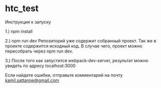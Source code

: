 # htc_test

Инструкция к запуску

1.) npm install

2.) npm run dev
    Репозиторий уже содержит собранный проект. 
    Так же в проекте содержится исходный код. В случае чего, проект можно пересобрать через npm run dev.

3.) После того как запустится webpack-dev-server, результат можно увидеть по адресу localhost:3000


Если найдете ошибки, отправьте комментарий на почту kamil.sattarow@gmail.com

